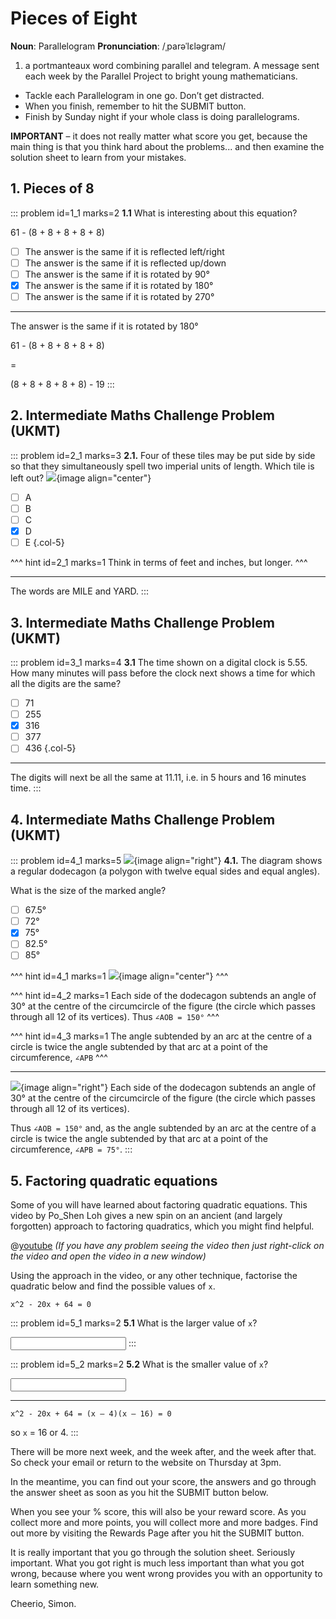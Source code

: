 # Pieces of Eight

<div class="dictionary">

__Noun__: Parallelogram
__Pronunciation__: /ˌparəˈlɛləɡram/

1. a portmanteaux word combining parallel and telegram. A message sent each
week by the Parallel Project to bright young mathematicians.

</div>

* Tackle each Parallelogram in one go. Don’t get distracted.
* When you finish, remember to hit the SUBMIT button.
*	Finish by Sunday night if your whole class is doing parallelograms.

__IMPORTANT__ – it does not really matter what score you get, because the main thing is that you think hard about the problems... and then examine the solution sheet to learn from your mistakes.


## 1. Pieces of 8

::: problem id=1_1 marks=2
__1.1__ What is interesting about this equation?

61 - (8 + 8 + 8 + 8 + 8)

* [ ] The answer is the same if it is reflected left/right
* [ ] The answer is the same if it is reflected up/down
* [ ] The answer is the same if it is rotated by 90°
* [x] The answer is the same if it is rotated by 180°
* [ ] The answer is the same if it is rotated by 270°

---

The answer is the same if it is rotated by 180°

61 - (8 + 8 + 8 + 8 + 8)  

=  

(8 + 8 + 8 + 8 + 8) - 19
:::


## 2. Intermediate Maths Challenge Problem (UKMT)
<!--- (2003) Q2 --->

::: problem id=2_1 marks=3
__2.1.__ Four of these tiles may be put side by side so that they simultaneously spell two imperial units of length. Which tile is left out?
![](/resources/10-21-pieces-of-eight/2-tiles.jpg){image align="center"}

* [ ] A
* [ ] B
* [ ] C
* [x] D
* [ ] E
{.col-5}

^^^ hint id=2_1 marks=1
Think in terms of feet and inches, but longer.
^^^

---

The words are MILE and YARD.
:::


## 3.	Intermediate Maths Challenge Problem (UKMT)
<!--- (2003) Q10 --->

::: problem id=3_1 marks=4
__3.1__ The time shown on a digital clock is 5.55. How many minutes will pass before the clock next shows a time for which all the digits are the same?

* [ ] 71
* [ ] 255
* [x] 316
* [ ] 377
* [ ] 436
{.col-5}

---

The digits will next be all the same at 11.11, i.e. in 5 hours and 16 minutes time.
:::


## 4.	Intermediate Maths Challenge Problem (UKMT)
<!--- (2003) Q22 --->

::: problem id=4_1 marks=5
![](/resources/10-21-pieces-of-eight/4-polygon.jpg){image align="right"}
__4.1.__ The diagram shows a regular dodecagon (a polygon with twelve equal sides and equal angles).  

What is the size of the marked angle?

* [ ] 67.5°
* [ ] 72°
* [x] 75°
* [ ] 82.5°
* [ ] 85°

^^^ hint id=4_1 marks=1
![](/resources/10-21-pieces-of-eight/4-polygon-answer.jpg){image align="center"}
^^^

^^^ hint id=4_2 marks=1
Each side of the dodecagon subtends an angle of 30° at the centre of the circumcircle of the figure (the circle which passes through all 12 of its vertices). Thus `∠AOB = 150°`
^^^

^^^ hint id=4_3 marks=1
The angle subtended by an arc at the centre of a circle is twice the angle subtended by that arc at a point of the circumference, `∠APB`
^^^

---

![](/resources/10-21-pieces-of-eight/4-polygon-answer.jpg){image align="right"}
Each side of the dodecagon subtends an angle of 30° at the centre of the circumcircle of the figure (the circle which passes through all 12 of its vertices).  

Thus `∠AOB = 150°` and, as the angle subtended by an arc at the centre of a circle is twice the angle subtended by that arc at a point of the circumference, `∠APB = 75°`.
:::


## 5.	Factoring quadratic equations

Some of you will have learned about factoring quadratic equations. This video by Po_Shen Loh gives a new spin on an ancient (and largely forgotten) approach to factoring quadratics, which you might find helpful.

@[youtube](ZBalWWHYFQc?rel=0) _(If you have any problem seeing the video then just right-click on the video and open the video in a new window)_  

Using the approach in the video, or any other technique, factorise the quadratic below and find the possible values of `x`.  

`x^2 - 20x + 64 = 0`

::: problem id=5_1 marks=2
__5.1__ What is the larger value of `x`?

<input solution="16"/>
:::

::: problem id=5_2 marks=2
__5.2__ What is the smaller value of `x`?

<input solution="4"/>

---

`x^2 - 20x + 64 = (x – 4)(x – 16) = 0`  

so `x` = 16 or 4.
:::


There will be more next week, and the week after, and the week after that. So check your email or return to the website on Thursday at 3pm.  

In the meantime, you can find out your score, the answers and go through the answer sheet as soon as you hit the SUBMIT button below.

When you see your % score, this will also be your reward score. As you collect more and more points, you will collect more and more badges. Find out more by visiting the Rewards Page after you hit the SUBMIT button.

It is really important that you go through the solution sheet. Seriously important. What you got right is much less important than what you got wrong, because where you went wrong provides you with an opportunity to learn something new.

Cheerio,
Simon.
